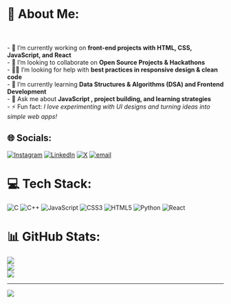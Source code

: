 # 💫 About Me:
  <br><br>- 🔭 I’m currently working on **front-end projects with HTML, CSS, JavaScript, and React**  <br>- 🤝 I’m looking to collaborate on  **Open Source Projects & Hackathons**  <br>- 🧑‍💻 I’m looking for help with **best practices in responsive design & clean code**  <br>- 🌱 I’m currently learning **Data Structures & Algorithms (DSA) and Frontend Development**  <br>- 💬 Ask me about **JavaScript , project building, and learning strategies**  <br>- ⚡ Fun fact: *I love experimenting with UI designs and turning ideas into simple web apps!*


## 🌐 Socials:
[![Instagram](https://img.shields.io/badge/Instagram-%23E4405F.svg?logo=Instagram&logoColor=white)](https://instagram.com/_.the__thunder._) [![LinkedIn](https://img.shields.io/badge/LinkedIn-%230077B5.svg?logo=linkedin&logoColor=white)](https://linkedin.com/in/www.linkedin.com/in/shiva-shankar-kotte-5b553b343) [![X](https://img.shields.io/badge/X-black.svg?logo=X&logoColor=white)](https://x.com/shivashankar_93) [![email](https://img.shields.io/badge/Email-D14836?logo=gmail&logoColor=white)](mailto:kotteshivashankar9346@gmail.com) 

# 💻 Tech Stack:
![C](https://img.shields.io/badge/c-%2300599C.svg?style=for-the-badge&logo=c&logoColor=white) ![C++](https://img.shields.io/badge/c++-%2300599C.svg?style=for-the-badge&logo=c%2B%2B&logoColor=white) ![JavaScript](https://img.shields.io/badge/javascript-%23323330.svg?style=for-the-badge&logo=javascript&logoColor=%23F7DF1E) ![CSS3](https://img.shields.io/badge/css3-%231572B6.svg?style=for-the-badge&logo=css3&logoColor=white) ![HTML5](https://img.shields.io/badge/html5-%23E34F26.svg?style=for-the-badge&logo=html5&logoColor=white) ![Python](https://img.shields.io/badge/python-3670A0?style=for-the-badge&logo=python&logoColor=ffdd54) ![React](https://img.shields.io/badge/react-%2320232a.svg?style=for-the-badge&logo=react&logoColor=%2361DAFB)
# 📊 GitHub Stats:
![](https://github-readme-stats.vercel.app/api?username=shivashankar9346&theme=dark&hide_border=false&include_all_commits=false&count_private=false)<br/>
![](https://nirzak-streak-stats.vercel.app/?user=shivashankar9346&theme=dark&hide_border=false)<br/>
![](https://github-readme-stats.vercel.app/api/top-langs/?username=shivashankar9346&theme=dark&hide_border=false&include_all_commits=false&count_private=false&layout=compact)

---
[![](https://visitcount.itsvg.in/api?id=shivashankar9346&icon=0&color=0)](https://visitcount.itsvg.in)

<!-- Proudly created with GPRM ( https://gprm.itsvg.in ) -->
